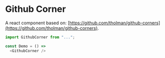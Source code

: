 Github Corner
===

A react component based on: [https://github.com/tholman/github-corners](https://github.com/tholman/github-corners).

```js
import GithubCorner from "...";

const Demo = () =>
  <GithubCorner />
```

<!-- STORY -->
